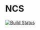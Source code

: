 # NCS

[![Build Status](https://travis-ci.org/simonster/NCS.jl.svg?branch=master)](https://travis-ci.org/simonster/NCS.jl)
